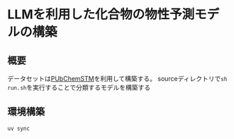 # LLMを利用した化合物の物性予測モデルの構築

## 概要
データセットは[PUbChemSTM](https://github.com/chao1224/MoleculeSTM)を利用して構築する。
sourceディレクトリで`sh run.sh`を実行することで分類するモデルを構築する

## 環境構築
`uv sync`